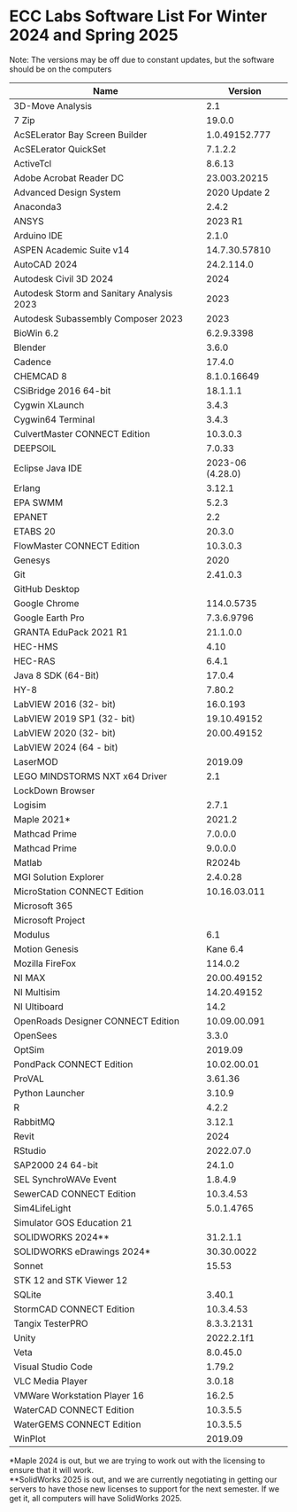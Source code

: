 # ECC Labs Software List For Winter 2024 and Spring 2025

Note: The versions may be off due to constant updates, but the software should be on the computers

|     Name     |    Version    |
|--------------|---------------|
| 3D-Move Analysis | 2.1 |
| 7 Zip | 19.0.0 |
| AcSELerator Bay Screen Builder | 1.0.49152.777 |
| AcSELerator QuickSet | 7.1.2.2
| ActiveTcl| 8.6.13 | | 
| Adobe Acrobat Reader DC | 23.003.20215 | | 
| Advanced Design System | 2020 Update 2 | !Newest Version is 2023! | 
| Anaconda3 | 2.4.2 | | 
| ANSYS | 2023 R1 | ME751 | 
| Arduino IDE | 2.1.0 | | 
| ASPEN Academic Suite v14 | 14.7.30.57810 |
| AutoCAD 2024 | 24.2.114.0 |
| Autodesk Civil 3D 2024 | 2024 |
| Autodesk Storm and Sanitary Analysis 2023 | 2023 |
| Autodesk Subassembly Composer 2023 | 2023 |
| BioWin 6.2 | 6.2.9.3398 | HASP | 
| Blender | 3.6.0 | | 
| Cadence | 17.4.0 |
| CHEMCAD 8  | 8.1.0.16649 |
| CSiBridge 2016 64-bit | 18.1.1.1 |
| Cygwin XLaunch | 3.4.3 | | 
| Cygwin64 Terminal | 3.4.3 | | 
| CulvertMaster CONNECT Edition | 10.3.0.3 |
| DEEPSOIL  | 7.0.33 |
| Eclipse Java IDE | 2023-06 (4.28.0) | | 
| Erlang | 3.12.1 |
| EPA SWMM | 5.2.3 |
| EPANET | 2.2 |
| ETABS 20 | 20.3.0 |
| FlowMaster CONNECT Edition | 10.3.0.3 |
| Genesys | 2020 |
| Git | 2.41.0.3 |
| GitHub Desktop | 
| Google Chrome | 114.0.5735 |
| Google Earth Pro | 7.3.6.9796 |
| GRANTA EduPack 2021 R1 | 21.1.0.0 |
| HEC-HMS | 4.10 | | 
| HEC-RAS | 6.4.1 | | 
| Java 8 SDK (64-Bit) | 17.0.4 |
| HY-8 | 7.80.2 | | 
| LabVIEW 2016 (32- bit) | 16.0.193 |
| LabVIEW 2019 SP1 (32- bit) | 19.10.49152 |
| LabVIEW 2020 (32- bit) | 20.00.49152 |
| LabVIEW 2024 (64 - bit) |
| LaserMOD | 2019.09 |
| LEGO MINDSTORMS NXT x64 Driver | 2.1
| LockDown Browser | 
| Logisim | 2.7.1 | | 
| Maple 2021* | 2021.2 | | 
| Mathcad Prime | 7.0.0.0 |
| Mathcad Prime | 9.0.0.0 |
| Matlab | R2024b |
| MGI Solution Explorer | 2.4.0.28 |
| MicroStation CONNECT Edition | 10.16.03.011 |
| Microsoft 365 |
| Microsoft Project |
| Modulus | 6.1 |
| Motion Genesis | Kane 6.4 |
| Mozilla FireFox | 114.0.2 |  
| NI MAX | 20.00.49152 |
| NI Multisim | 14.20.49152 |
| NI Ultiboard | 14.2 |
| OpenRoads Designer CONNECT Edition | 10.09.00.091 |
| OpenSees | 3.3.0 | | 
| OptSim | 2019.09 |
| PondPack CONNECT Edition | 10.02.00.01 |
| ProVAL | 3.61.36 | CEE738
| Python Launcher | 3.10.9 | | 
| R |  4.2.2 | | 
| RabbitMQ | 3.12.1
| Revit | 2024 |
| RStudio | 2022.07.0 |
| SAP2000 24 64-bit | 24.1.0 |
| SEL SynchroWAVe Event | 1.8.4.9 |
| SewerCAD CONNECT Edition | 10.3.4.53 |
| Sim4LifeLight | 5.0.1.4765 |
| Simulator GOS Education 21 | 
| SOLIDWORKS 2024** | 31.2.1.1 | ME350, ME351
| SOLIDWORKS eDrawings 2024* | 30.30.0022 |
| Sonnet | 15.53 |
| STK 12 and STK Viewer 12 |
| SQLite | 3.40.1 | | 
| StormCAD CONNECT Edition | 10.3.4.53 |
| Tangix TesterPRO | 8.3.3.2131 | 
| Unity | 2022.2.1f1 | | 
| Veta | 8.0.45.0 | CEE738 | 
| Visual Studio Code | 1.79.2 | | 
| VLC Media Player | 3.0.18 | | 
| VMWare Workstation Player 16 | 16.2.5 | | 
| WaterCAD CONNECT Edition | 10.3.5.5 |
| WaterGEMS CONNECT Edition | 10.3.5.5 |
| WinPlot | 2019.09 |

*Maple 2024 is out, but we are trying to work out with the licensing to ensure that it will work.  
**SolidWorks 2025 is out, and we are currently negotiating in getting our servers to have those new licenses to support for the next semester. If we get it, all computers will have SolidWorks 2025.

